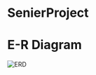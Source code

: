 # SenierProject

# E-R Diagram
![ERD](https://github.com/wnghdtjr129/SenierProject/blob/main/chageERD.png)
